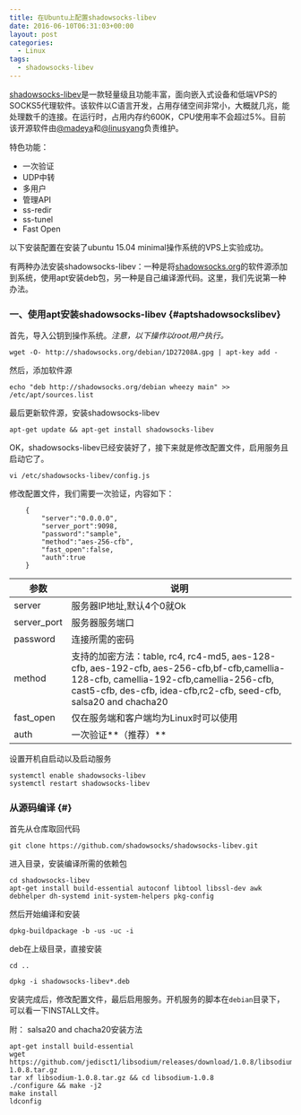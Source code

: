 ```yaml
---
title: 在Ubuntu上配置shadowsocks-libev
date: 2016-06-10T06:31:03+00:00
layout: post
categories:
  - Linux
tags:
  - shadowsocks-libev
---
```

[shadowsocks-libev](https://github.com/shadowsocks/shadowsocks-libev)是一款轻量级且功能丰富，面向嵌入式设备和低端VPS的SOCKS5代理软件。该软件以C语言开发，占用存储空间非常小，大概就几兆，能处理数千的连接。在运行时，占用内存约600K，CPU使用率不会超过5%。目前该开源软件由[@madeya](https://github.com/madeye)和[@linusyang](https://github.com/linusyang)负责维护。

特色功能：

* 一次验证
* UDP中转
* 多用户
* 管理API
* ss-redir
* ss-tunel
* Fast Open

<!--more-->
以下安装配置在安装了ubuntu 15.04 minimal操作系统的VPS上实验成功。

有两种办法安装shadowsocks-libev：一种是将[shadowsocks.org](https://shadowsocks.org/)的软件源添加到系统，使用apt安装deb包，另一种是自己编译源代码。这里，我们先说第一种办法。

### 一、使用apt安装shadowsocks-libev {#aptshadowsockslibev}

首先，导入公钥到操作系统。_注意，以下操作以root用户执行。_
```
wget -O- http://shadowsocks.org/debian/1D27208A.gpg | apt-key add -
```

然后，添加软件源
```
echo "deb http://shadowsocks.org/debian wheezy main" >> /etc/apt/sources.list  
```

最后更新软件源，安装shadowsocks-libev
```
apt-get update && apt-get install shadowsocks-libev  
```

OK，shadowsocks-libev已经安装好了，接下来就是修改配置文件，启用服务且启动它了。
```
vi /etc/shadowsocks-libev/config.js  
```

修改配置文件，我们需要一次验证，内容如下：
```
    {
        "server":"0.0.0.0",
        "server_port":9098,
        "password":"sample",
        "method":"aes-256-cfb",
        "fast_open":false,
        "auth":true
    }
```

|参数|	说明|
|---|---|
|server|	服务器IP地址,默认4个0就Ok|
|server_port|	服务器服务端口|
|password|	连接所需的密码|
|method	|支持的加密方法：table, rc4, rc4-md5, aes-128-cfb, aes-192-cfb, aes-256-cfb,bf-cfb,camellia-128-cfb, camellia-192-cfb,camellia-256-cfb, cast5-cfb, des-cfb, idea-cfb,rc2-cfb, seed-cfb, salsa20 and chacha20|
|fast_open	|仅在服务端和客户端均为Linux时可以使用|
|auth	|一次验证**（推荐）**|

设置开机自启动以及启动服务
```
systemctl enable shadowsocks-libev  
systemctl restart shadowsocks-libev  
```

### 从源码编译 {#}

首先从仓库取回代码
```
git clone https://github.com/shadowsocks/shadowsocks-libev.git  
```

进入目录，安装编译所需的依赖包
```
cd shadowsocks-libev
apt-get install build-essential autoconf libtool libssl-dev awk debhelper dh-systemd init-system-helpers pkg-config  
```

然后开始编译和安装
```
dpkg-buildpackage -b -us -uc -i  
```

deb在上级目录，直接安装
```
cd ..

dpkg -i shadowsocks-libev*.deb  
```

安装完成后，修改配置文件，最后启用服务。开机服务的脚本在`debian`目录下，可以看一下INSTALL文件。

附： salsa20 and chacha20安装方法

```
apt-get install build-essential  
wget https://github.com/jedisct1/libsodium/releases/download/1.0.8/libsodium-1.0.8.tar.gz  
tar xf libsodium-1.0.8.tar.gz && cd libsodium-1.0.8  
./configure && make -j2
make install  
ldconfig
```
